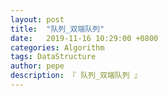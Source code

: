 ```yaml
---
layout: post
title:  "队列_双端队列"
date:   2019-11-16 10:29:00 +0800
categories: Algorithm
tags: DataStructure
author: pepe
description: 『 队列_双端队列 』
---
```






































